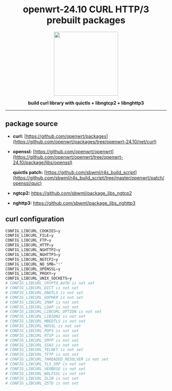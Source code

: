 <h1 align="center">openwrt-24.10 CURL HTTP/3 prebuilt packages</h1>
<p align="center">
  <img width="200" src="https://curl.se/logo/curl-logo.svg" />
</p>
<p align="center">
  <b>build curl library with quictls + libngtcp2 + libnghttp3</b>
</p>

-----------

## package source

- **curl:** [https://github.com/openwrt/packages](https://github.com/openwrt/packages/tree/openwrt-24.10/net/curl)
- **openssl:** [https://github.com/openwrt/openwrt](https://github.com/openwrt/openwrt/tree/openwrt-24.10/package/libs/openssl)
  
  **quictls patch:** [https://github.com/sbwml/r4s_build_script](https://github.com/sbwml/r4s_build_script/tree/master/openwrt/patch/openssl/quic)
  
- **ngtcp2:** https://github.com/sbwml/package_libs_ngtcp2
- **nghttp3:** https://github.com/sbwml/package_libs_nghttp3

## curl configuration

```py
CONFIG_LIBCURL_COOKIES=y
CONFIG_LIBCURL_FILE=y
CONFIG_LIBCURL_FTP=y
CONFIG_LIBCURL_HTTP=y
CONFIG_LIBCURL_NGHTTP2=y
CONFIG_LIBCURL_NGHTTP3=y
CONFIG_LIBCURL_NGTCP2=y
CONFIG_LIBCURL_NO_SMB="!"
CONFIG_LIBCURL_OPENSSL=y
CONFIG_LIBCURL_PROXY=y
CONFIG_LIBCURL_UNIX_SOCKETS=y
# CONFIG_LIBCURL_CRYPTO_AUTH is not set
# CONFIG_LIBCURL_DICT is not set
# CONFIG_LIBCURL_GNUTLS is not set
# CONFIG_LIBCURL_GOPHER is not set
# CONFIG_LIBCURL_IMAP is not set
# CONFIG_LIBCURL_LDAP is not set
# CONFIG_LIBCURL_LIBCURL_OPTION is not set
# CONFIG_LIBCURL_LIBIDN2 is not set
# CONFIG_LIBCURL_MBEDTLS is not set
# CONFIG_LIBCURL_NOSSL is not set
# CONFIG_LIBCURL_POP3 is not set
# CONFIG_LIBCURL_RTSP is not set
# CONFIG_LIBCURL_SMTP is not set
# CONFIG_LIBCURL_SSH2 is not set
# CONFIG_LIBCURL_TELNET is not set
# CONFIG_LIBCURL_TFTP is not set
# CONFIG_LIBCURL_THREADED_RESOLVER is not set
# CONFIG_LIBCURL_TLS_SRP is not set
# CONFIG_LIBCURL_VERBOSE is not set
# CONFIG_LIBCURL_WOLFSSL is not set
# CONFIG_LIBCURL_ZLIB is not set
# CONFIG_LIBCURL_ZSTD is not set
```
